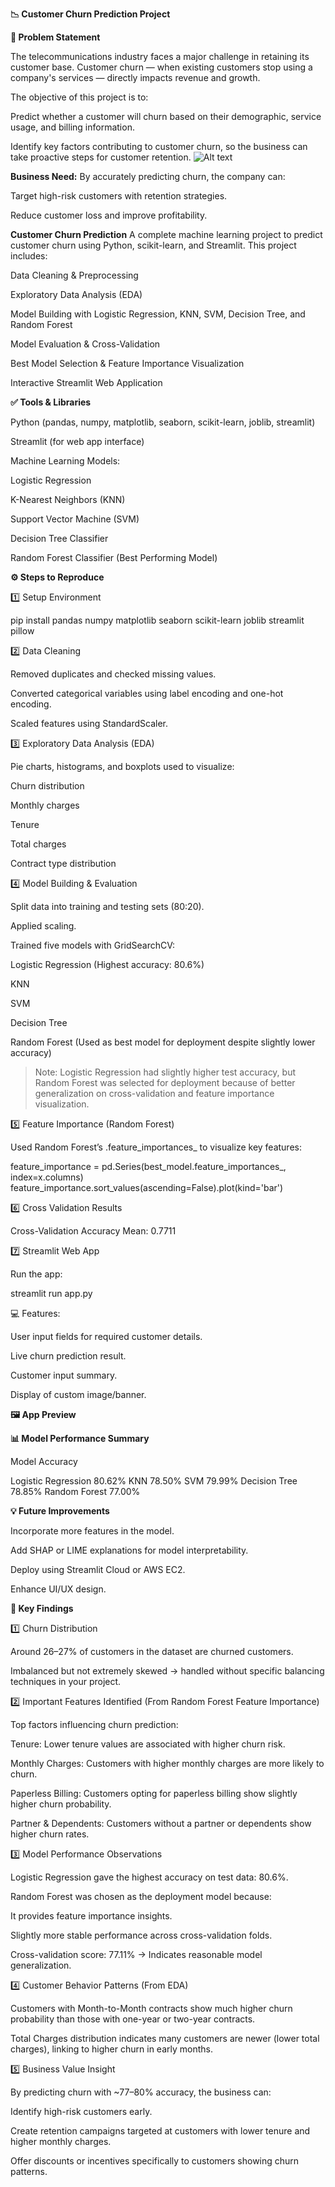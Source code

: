 **📉 Customer Churn Prediction Project**

**🎯 Problem Statement**

The telecommunications industry faces a major challenge in retaining its customer base. Customer churn — when existing customers stop using a company's services — directly impacts revenue and growth.

The objective of this project is to:

Predict whether a customer will churn based on their demographic, service usage, and billing information.

Identify key factors contributing to customer churn, so the business can take proactive steps for customer retention.
![Alt text](images/your-image1.png)


**Business Need:**
By accurately predicting churn, the company can:

Target high-risk customers with retention strategies.

Reduce customer loss and improve profitability.

**Customer Churn Prediction**
A complete machine learning project to predict customer churn using Python, scikit-learn, and Streamlit. This project includes:

Data Cleaning & Preprocessing

Exploratory Data Analysis (EDA)

Model Building with Logistic Regression, KNN, SVM, Decision Tree, and Random Forest

Model Evaluation & Cross-Validation

Best Model Selection & Feature Importance Visualization

Interactive Streamlit Web Application


**✅ Tools & Libraries**

Python (pandas, numpy, matplotlib, seaborn, scikit-learn, joblib, streamlit)

Streamlit (for web app interface)

Machine Learning Models:

Logistic Regression

K-Nearest Neighbors (KNN)

Support Vector Machine (SVM)

Decision Tree Classifier

Random Forest Classifier (Best Performing Model)




**⚙ Steps to Reproduce**

1️⃣ Setup Environment

pip install pandas numpy matplotlib seaborn scikit-learn joblib streamlit pillow

2️⃣ Data Cleaning

Removed duplicates and checked missing values.

Converted categorical variables using label encoding and one-hot encoding.

Scaled features using StandardScaler.

3️⃣ Exploratory Data Analysis (EDA)

Pie charts, histograms, and boxplots used to visualize:

Churn distribution

Monthly charges

Tenure

Total charges

Contract type distribution

4️⃣ Model Building & Evaluation

Split data into training and testing sets (80:20).

Applied scaling.

Trained five models with GridSearchCV:

Logistic Regression (Highest accuracy: 80.6%)

KNN

SVM

Decision Tree

Random Forest (Used as best model for deployment despite slightly lower accuracy)


> Note: Logistic Regression had slightly higher test accuracy, but Random Forest was selected for deployment because of better generalization on cross-validation and feature importance visualization.
> 

5️⃣ Feature Importance (Random Forest)

Used Random Forest’s .feature_importances_ to visualize key features:

feature_importance = pd.Series(best_model.feature_importances_, index=x.columns)
feature_importance.sort_values(ascending=False).plot(kind='bar')


6️⃣ Cross Validation Results

Cross-Validation Accuracy Mean: 0.7711


7️⃣ Streamlit Web App

Run the app:

streamlit run app.py

💻 Features:

User input fields for required customer details.

Live churn prediction result.

Customer input summary.

Display of custom image/banner.


**🖼 App Preview**



**📊 Model Performance Summary**

Model	Accuracy

Logistic Regression	80.62%
KNN	78.50%
SVM	79.99%
Decision Tree	78.85%
Random Forest	77.00%


**💡 Future Improvements**

Incorporate more features in the model.

Add SHAP or LIME explanations for model interpretability.

Deploy using Streamlit Cloud or AWS EC2.

Enhance UI/UX design.



**📌 Key Findings** 

1️⃣ Churn Distribution

Around 26–27% of customers in the dataset are churned customers.

Imbalanced but not extremely skewed → handled without specific balancing techniques in your project.


2️⃣ Important Features Identified (From Random Forest Feature Importance)

Top factors influencing churn prediction:

Tenure: Lower tenure values are associated with higher churn risk.

Monthly Charges: Customers with higher monthly charges are more likely to churn.

Paperless Billing: Customers opting for paperless billing show slightly higher churn probability.

Partner & Dependents: Customers without a partner or dependents show higher churn rates.


3️⃣ Model Performance Observations

Logistic Regression gave the highest accuracy on test data: 80.6%.

Random Forest was chosen as the deployment model because:

It provides feature importance insights.

Slightly more stable performance across cross-validation folds.


Cross-validation score: 77.11% → Indicates reasonable model generalization.


4️⃣ Customer Behavior Patterns (From EDA)

Customers with Month-to-Month contracts show much higher churn probability than those with one-year or two-year contracts.

Total Charges distribution indicates many customers are newer (lower total charges), linking to higher churn in early months.


5️⃣ Business Value Insight

By predicting churn with ~77–80% accuracy, the business can:

Identify high-risk customers early.

Create retention campaigns targeted at customers with lower tenure and higher monthly charges.

Offer discounts or incentives specifically to customers showing churn patterns.



